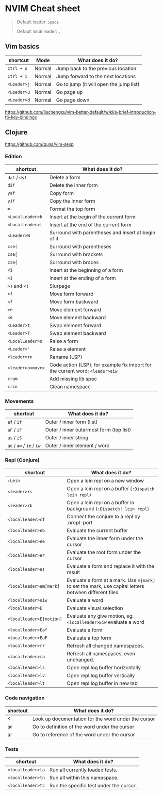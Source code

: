 # NVIM Cheat sheet

> Default leader: `Space`
> 
> Default local leader: `,`

## Vim basics
| shortcut | Mode | What does it do? |
| ---- | ------- | ------ |
| `Ctrl + o` | Normal | Jump back to the previous location |
| `Ctrl + i` | Normal | Jump forward to the next locations |
| `<Leader>j` | Normal | Go to jump (it will open the jump list) |
| `<Leader>u` | Normal | Go page up |
| `<Leader>d` | Normal | Go page down |

https://github.com/liuchengxu/vim-better-default/wiki/a-brief-introduction-to-key-bindings

## Clojure
https://github.com/guns/vim-sexp
### Edition
| shortcut | What does it do? |
|----|-------|
| `daf` / `dsf`   | Delete a form |
| `dif`     | Delete the inner form |
| `yaf`     | Copy form |
| `yif`     | Copy the inner form |
| `=-`      | Format the top form |
| `<LocalLeader>h` | Insert at the begin of the current form |
| `<LocalLeader>l` | Insert at the end of the current form |
| `<Leader>W`      | Surround with parentheses and insert at begin of it |
| `cse(` | Surround with parentheses |
| `cse[` | Surround with brackets |
| `cse{` | Surround with braces |
| `<I` | Insert at the beginning of a form |
| `>I` | Insert at the ending of a form |
| `>)` and `<)`| Slurpage |
| `>f` | Move form forward |
| `<f` | Move form backward |
| `>e` | Move element forward |
| `<e` | Move element backward |
| `<Leader>t` | Swap element forward |
| `<Leader>T` | Swap element backward |
| `<LocalLeader>o`  | Raise a form | 
| `<Leader>'`  | Raise a element | 
| `<leader>rn` | Rename (LSP) |
| `<leader>a<move>` | Code action (LSP), for example fix import for the current word: `<leader>aiw` |
| `cram` | Add missing lib spec |
| `crcn` | Clean namespace |

### Movements
| shortcut | What does it do? |
|----|-------|
| `af` / `if`   | Outer / inner form (list) |
| `aF` / `iF`   | Outer / inner outermost form (top list) |
| `as` / `iS`   | Outer / inner string |
| `ae` / `aw` / `ie` / `iw` | Outer / inner element / word |

### Repl (Conjure)
| shortcut | What does it do? |
|----|-------|
| `:Lein`     | Open a lein repl on a new window |
| `<leader>rs` | Open a lein repl on a buffer (`:Dispatch lein repl`) |
| `<leader>rb` | Open a lein repl on a buffer in background (`:Dispatch! lein repl`) |
| `<localleader>cf` | Connect the conjure to a repl by .nrepl-port |
| `<localleader>eb` | Evaluate the current buffer |
| `<localleader>ee` | Evaluate the inner form under the cursor |
| `<localleader>er` | Evaluate the root form under the cursor |
| `<localleader>e!` | Evaluate a form and replace it with the result |
| `<localleader>em[mark]` | Evaluate a form at a mark. Use `m[mark]` to set the mark, use capital letters between different files |
| `<localleader>eiw` | Evaluate a word |
| `<localleader>E` | Evaluate visual selection | 
| `<localleader>E[motion]`| Evaluate any give motion, eg. `<localleader>Eiw` evaluate a word |
| `<localleader>Eaf` | Evaluate a form |
| `<localleader>EaF` | Evaluate a top form |
| `<localleader>rr`  | Refresh all changed namespaces. |
| `<localleader>ra`  | Refresh all namespaces, even unchanged. |
| `<localleader>ls` | Open repl log buffer horizontally |
| `<localleader>lv` | Open repl log buffer vertically |
| `<localleader>lt` | Open repl log buffer in new tab |

### Code navigation

| shortcut | What does it do? |
| -------- | ---------------- |
| `K` | Look up documentation for the word under the cursor |
| `gd` | Go to definition of the word under the cursor |
| `gr` | Go to reference of the word under the cursor |

### Tests
| shortcut | What does it do? |
| -------- | ---------------- |
| `<localleader>ta` | Run all currently loaded tests. |
| `<localleader>tn` | Run all within this namespace. |
| `<localleader>tc`   | Run the specific test under the cursor. |